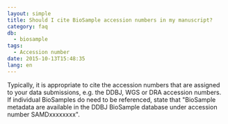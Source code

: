```yaml
---
layout: simple
title: Should I cite BioSample accession numbers in my manuscript?
category: faq
db:
  - biosample
tags: 
  - Accession number
date: 2015-10-13T15:48:35
lang: en
---
```




<p>Typically, it is appropriate to cite the accession numbers that are assigned to your data submissions, e.g. the DDBJ, WGS or DRA accession numbers. If individual BioSamples do need to be referenced, state that "BioSample metadata are available in the DDBJ BioSample database under accession number SAMDxxxxxxxx".</p>